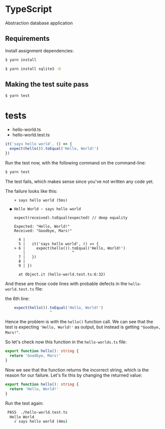 # TypeScript

Abstraction database application

## Requirements

Install assignment dependencies:

```bash
$ yarn install
```

```bash
$ yarn install sqlite3 -D
```

## Making the test suite pass


```bash
$ yarn test
```

# tests

- hello-world.ts
- hello-world.test.ts

```typescript
it('says hello world', () => {
  expect(hello()).toEqual('Hello, World!')
})
```

Run the test now, with the following command on the command-line:

```bash
$ yarn test
```

The test fails, which makes sense since you've not written any code yet.

The failure looks like this:

```
    × says hello world (5ms)

  ● Hello World › says hello world

    expect(received).toEqual(expected) // deep equality

    Expected: "Hello, World!"
    Received: "Goodbye, Mars!"

      4 |
      5 |   it('says hello world', () => {
    > 6 |     expect(hello()).toEqual('Hello, World!')
        |                     ^
      7 |   })
      8 |
      9 | })

      at Object.it (hello-world.test.ts:6:32)
```

And these are those code lines with probable defects in the `hello-world.test.ts` file:

the 6th line:

```typescript
    expect(hello()).toEqual('Hello, World!')
                    ^
```

Hence the problem is with the `hello()` function call.
We can see that the test is expecting `'Hello, World!'` as output, but instead is getting `"Goodbye, Mars!"`.

So let's check now this function in the `hello-worlds.ts` file:

```typescript
export function hello(): string {
  return 'Goodbye, Mars!'
}
```

Now we see that the function returns the incorrect string, which is the reason for our failure. Let's fix this by changing the returned value:

```typescript
export function hello(): string {
  return 'Hello, World!'
}
```

Run the test again:

```bash
 PASS  ./hello-world.test.ts
  Hello World
    √ says hello world (4ms)
```
